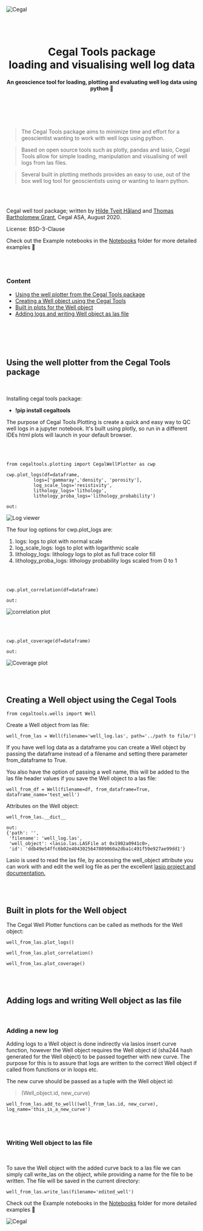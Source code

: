![Cegal](https://github.com/cegaltools/cegaltools/blob/master/images/cegal_logo_rdme.png)

<br>
<br>

<h1 style="text-align:center;"> Cegal Tools package <br> loading and visualising well log data</h1>
<h4 style="text-align:center;"> An geoscience tool for loading, plotting and evaluating well log data using python 🐍</h4>

<br><br>
    

    
<br>


> The Cegal Tools package aims to minimize time and effort for a geoscientist wanting to work with well logs using python.


> Based on open source tools such as plotly, pandas and lasio, Cegal Tools allow for simple loading, manipulation and visualising of well logs from las files.

    
> Several built in plotting methods provides an easy to use, out of the box well log tool for geoscientists using or wanting to learn python.

<br><br>



Cegal well tool package; written by [Hilde Tveit Håland](https://www.linkedin.com/in/hilde-tveit-h%C3%A5land-216a267b
) and [Thomas Bartholomew Grant](https://www.linkedin.com/in/thomas-bartholomew-grant-31b86359), Cegal ASA, August 2020.


    
    
License: BSD-3-Clause 



Check out the Example notebooks in the [Notebooks](https://nbviewer.jupyter.org/github/cegaltools/cegaltools/blob/master/Notebooks/Cegal%20Tools%20example%20notebook.ipynb) folder for more detailed examples 🍰


<br><br>

### Content

 * [Using the well plotter from the Cegal Tools package](#Using-the-well-plotter-from-the-Cegal-Tools-package) 
 * [Creating a Well object using the Cegal Tools](#Creating-a-Well-object-using-the-Cegal-Tools)
 * [Built in plots for the Well object](#Built-in-plots-for-the-Well-object) 
 * [Adding logs and writing Well object as las file](#Adding-logs-and-writing-Well-object-as-las-file)
 
 <br>


<br><br>

## Using the well plotter from the Cegal Tools package

<br>

Installing cegal tools package:

* **!pip install cegaltools**



The purpose of Cegal Tools Plotting is create a quick and easy way to QC well logs in a jupyter notebook. It's built using plotly, so run in a different IDEs html plots will launch in your default browser. 

<br><br>    

    from cegaltools.plotting import CegalWellPlotter as cwp
    
    cwp.plot_logs(df=dataframe, 
              logs=['gammaray','density', 'porosity'], 
              log_scale_logs='resistivity',
              lithology_logs='lithology', 
              lithology_proba_logs='lithology_probability')
              
    out:
 
![Log viewer](https://github.com/cegaltools/cegaltools/blob/master/images/cwp_plot_logs.png)            

The four log options for cwp.plot_logs are:
1. logs: logs to plot with normal scale
1. log_scale_logs: logs to plot with logarithmic scale
1. lithology_logs: lithology logs to plot as full trace color fill
1. lithology_proba_logs: lithology probability logs scaled from 0 to 1



<br><br>

    cwp.plot_correlation(df=dataframe)

    out:

![correlation plot](https://github.com/cegaltools/cegaltools/blob/master/images/cwp_correlation.png)

<br><br>

    cwp.plot_coverage(df=dataframe)

    out: 
 
![Coverage plot](https://github.com/cegaltools/cegaltools/blob/master/images/cwp_plot_coverage.png)   

<br><br>


## Creating a Well object using the Cegal Tools

    from cegaltools.wells import Well
    
Create a Well object from las file:

    well_from_las = Well(filename='well_log.las', path='../path to file/')
    
If you have well log data as a dataframe you can create a Well object by passing the dataframe instead of a filename and setting there parameter from_dataframe to True. 

You also have the option of passing a well name, this will be added to the las file header values if you save the Well object to a las file:
                    
    well_from_df = Well(filename=df, from_dataframe=True, dataframe_name='test_well')
    
Attributes on the Well object:

    well_from_las.__dict__
    
    out:
    {'path': '',
     'filename': 'well_log.las',
     'well_object': <lasio.las.LASFile at 0x1902a0941c0>,
     'id': 'ddb49e54ffc6b02e4043025647809060a2dba1c491f59e927ae99dd1'}

Lasio is used to read the las file, by accessing the well_object attribute you can work with and edit the well log file as per the excellent [lasio project and documentation.](https://lasio.readthedocs.io/en/latest/basic-example.html)

<br><br>
   
   

## Built in plots for the Well object


The Cegal Well Plotter functions can be called as methods for the Well object:

    well_from_las.plot_logs()
    
    well_from_las.plot_correlation()
    
    well_from_las.plot_coverage()

<br><br>

## Adding logs and writing Well object as las file

<br>

### Adding a new log

Adding logs to a Well object is done indirectly via lasios insert curve function, however the Well object requires the Well object id (sha244 hash generated for the Well object) to be passed together with new curve. The purpose for this is to assure that logs are written to the correct Well object if called from functions or in loops etc.

The new curve should be passed as a tuple with the Well object id:

> (Well_object.id, new_curve)


    well_from_las.add_to_well((well_from_las.id, new_curve), log_name='this_is_a_new_curve')


<br><br>

### Writing Well object to las file

<br>

To save the Well object with the added curve back to a las file we can simply call write_las on the object, while providing a name for the file to be written. The file will be saved in the current directory:

    well_from_las.write_las(filename='edited_well')
    
    
Check out the Example notebooks in the [Notebooks](https://nbviewer.jupyter.org/github/cegaltools/cegaltools/blob/master/Notebooks/Cegal%20Tools%20example%20notebook.ipynb) folder for more detailed examples 🍰

![Cegal](https://github.com/cegaltools/cegaltools/blob/master/images/base_banner.png)
